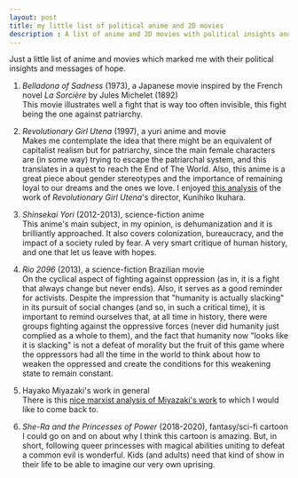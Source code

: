 ```yaml
---
layout: post
title: my little list of political anime and 2D movies
description : A list of anime and 2D movies with political insights and messages of hope to help apprehend the world.
---
```



Just a little list of anime and movies which marked me with their political insights and messages of hope.

 1. *Belladona of Sadness* (1973), a Japanese movie inspired by the French novel _La Sorcière_ by Jules Michelet (1892)  
 This movie illustrates well a fight that is way too often invisible, this fight being the one against patriarchy.  
 
 2. *Revolutionary Girl Utena* (1997), a yuri anime and movie  
 Makes me contemplate the idea that there might be an equivalent of capitalist realism but for patriarchy, since the main female characters are (in some way) trying to escape the patriarchal system, and this translates in a quest to reach the End of The World. Also, this anime is a great piece about gender stereotypes and the importance of remaining loyal to our dreams and the ones we love.  I enjoyed [this analysis](https://www.youtube.com/watch?v=dNNJ80N1Aoc&t=6304s&ab_channel=Zeria) of the work of *Revolutionary Girl Utena*'s director, Kunihiko Ikuhara.  
 
 3. *Shinsekai Yori* (2012-2013), science-fiction anime  
 This anime's main subject, in my opinion, is dehumanization and it is brilliantly approached. It also covers colonization, bureaucracy, and the impact of a society ruled by fear.  A very smart critique of human history, and one that let us leave with hopes.  
 
 4. *Rio 2096* (2013), a science-fiction Brazilian movie  
On the cyclical aspect of fighting against oppression (as in, it is a fight that always change but never ends).  Also, it serves as a good reminder for activists. Despite the impression that "humanity is actually slacking" in its pursuit of social changes (and so, in such a critical time), it is important to remind ourselves that, at all time in history, there were groups fighting against the oppressive forces (never did humanity just complied as a whole to them), and the fact that humanity now "looks like it is slacking" is not a defeat of morality but the fruit of this game where the oppressors had all the time in the world to think about how to weaken the oppressed and create the conditions for this weakening state to remain constant.  

 5. Hayako Miyazaki's work in general  
There is this [nice marxist analysis of Miyazaki's work](https://www.youtube.com/watch?v=UMXN6B-tqZM&t=1471s&ab_channel=Zeria) to which I would like to come back to.

6. *She-Ra and the Princesses of Power* (2018-2020), fantasy/sci-fi cartoon
I could go on and on about why I think this cartoon is amazing. But, in short, following queer princesses with magical abilities uniting to defeat a common evil is wonderful. Kids (and adults) need that kind of show in their life to be able to imagine our very own uprising. 

 
